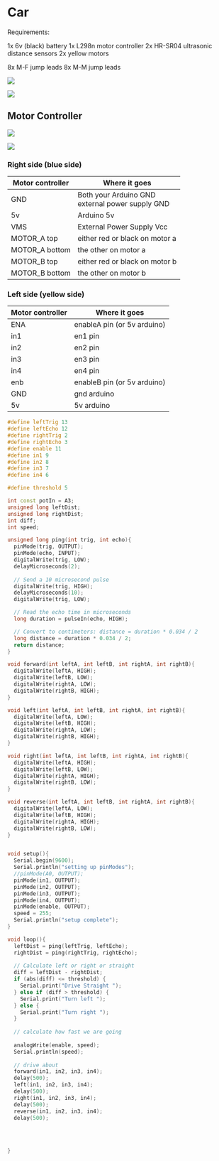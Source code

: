 # Car

Requirements: 

1x 6v (black) battery
1x L298n motor controller
2x HR-SR04 ultrasonic distance sensors
2x yellow motors

8x M-F jump leads
8x M-M jump leads


![](assets/2025-04-07-17-02-36.png)

![](assets/2025-04-07-17-09-21.png)

## Motor Controller

![](assets/2025-04-07-17-16-03.png)

![](assets/2025-04-07-17-17-21.png)

### Right side (blue side)

Motor controller | Where it goes 
-- | --
GND | Both your Arduino GND <br>external power supply GND
5v  | Arduino 5v  
VMS | External Power Supply Vcc
MOTOR_A top| either red or black on motor a
MOTOR_A bottom | the other on motor a
MOTOR_B top | either red or black on motor b
MOTOR_B bottom | the other on motor b

### Left side (yellow side)

Motor controller | Where it goes 
-- | --
ENA | enableA pin (or 5v arduino)
in1 | en1 pin
in2 | en2 pin 
in3 | en3 pin
in4 | en4 pin
enb | enableB pin (or 5v arduino)
GND | gnd arduino
5v  | 5v arduino

```cpp
#define leftTrig 13
#define leftEcho 12
#define rightTrig 2
#define rightEcho 3
#define enable 11
#define in1 9
#define in2 8
#define in3 7
#define in4 6

#define threshold 5

int const potIn = A3;
unsigned long leftDist;
unsigned long rightDist;
int diff;
int speed;

unsigned long ping(int trig, int echo){
  pinMode(trig, OUTPUT);
  pinMode(echo, INPUT);
  digitalWrite(trig, LOW);
  delayMicroseconds(2);
  
  // Send a 10 microsecond pulse
  digitalWrite(trig, HIGH);
  delayMicroseconds(10);
  digitalWrite(trig, LOW);

  // Read the echo time in microseconds
  long duration = pulseIn(echo, HIGH);

  // Convert to centimeters: distance = duration * 0.034 / 2
  long distance = duration * 0.034 / 2;
  return distance;
}

void forward(int leftA, int leftB, int rightA, int rightB){
  digitalWrite(leftA, HIGH);
  digitalWrite(leftB, LOW);
  digitalWrite(rightA, LOW); 
  digitalWrite(rightB, HIGH);
}

void left(int leftA, int leftB, int rightA, int rightB){
  digitalWrite(leftA, LOW);
  digitalWrite(leftB, HIGH);
  digitalWrite(rightA, LOW); 
  digitalWrite(rightB, HIGH);
}

void right(int leftA, int leftB, int rightA, int rightB){
  digitalWrite(leftA, HIGH);
  digitalWrite(leftB, LOW);
  digitalWrite(rightA, HIGH); 
  digitalWrite(rightB, LOW);
}

void reverse(int leftA, int leftB, int rightA, int rightB){
  digitalWrite(leftA, LOW);
  digitalWrite(leftB, HIGH);
  digitalWrite(rightA, HIGH); 
  digitalWrite(rightB, LOW);
}


void setup(){
  Serial.begin(9600);
  Serial.println("setting up pinModes");
  //pinMode(A0, OUTPUT);
  pinMode(in1, OUTPUT);
  pinMode(in2, OUTPUT);
  pinMode(in3, OUTPUT);
  pinMode(in4, OUTPUT);
  pinMode(enable, OUTPUT);
  speed = 255;
  Serial.println("setup complete");
}

void loop(){
  leftDist = ping(leftTrig, leftEcho);
  rightDist = ping(rightTrig, rightEcho);
  
  // Calculate left or right or straight
  diff = leftDist - rightDist;
  if (abs(diff) <= threshold) {
    Serial.print("Drive Straight ");
  } else if (diff > threshold) {
    Serial.print("Turn left ");
  } else {
    Serial.print("Turn right ");
  }
  
  // calculate how fast we are going
  
  analogWrite(enable, speed);
  Serial.println(speed);
  
  // drive about
  forward(in1, in2, in3, in4);
  delay(500);
  left(in1, in2, in3, in4);
  delay(500);
  right(in1, in2, in3, in4);
  delay(500);
  reverse(in1, in2, in3, in4);
  delay(500);
  
  
  
  
}
```